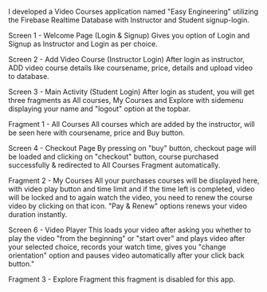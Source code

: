 I developed a Video Courses application named "Easy Engineering" utilizing the Firebase Realtime Database with Instructor and Student signup-login.

Screen 1 - Welcome Page (Login & Signup)
Gives you option of Login and Signup as Instructor and Login as per choice.

Screen 2 - Add Video Course (Instructor Login)
After login as instructor, ADD video course details like coursename, price, details and upload video to database.

Screen 3 - Main Activity (Student Login)
After login as student, you will get three fragments as All courses, My Courses and Explore with sidemenu displaying your name and "logout" option at the topbar.

Fragment 1 - All Courses
All courses which are added by the instructor, will be seen here with coursename, price and Buy button.

Screen 4 - Checkout Page
By pressing on "buy" button, checkout page will be loaded and clicking on "checkout" button, course purchased successfully & redirected to All Courses Fragment automatically.

Fragment 2 - My Courses
All your purchases courses will be displayed here, with video play button and time limit and if the time left is completed, video will be locked and to again watch the video, you need to renew the course video by clicking on that icon. "Pay & Renew" options renews your video duration instantly. 

Screen 6 - Video Player
This loads your video after asking you whether to play the video "from the beginning" or "start over" and plays video after your selected choice, records your watch time, gives you "change orientation" option and pauses video automatically after your click back button."

Fragment 3 - Explore Fragment
this fragment is disabled for this app.
